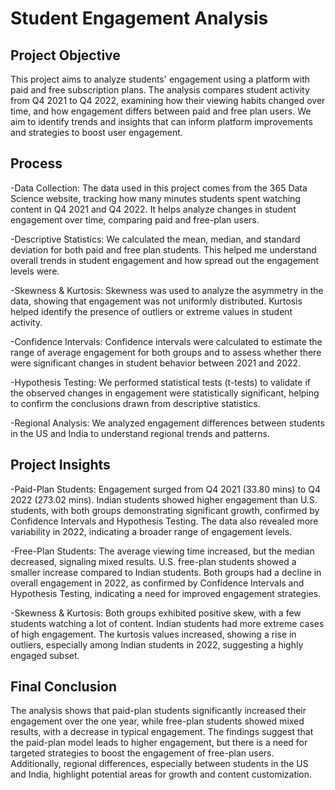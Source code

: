 # Student Engagement Analysis
## Project Objective
 This project aims to analyze students' engagement using a platform with paid and free subscription plans. The analysis compares student activity from Q4 2021 to Q4 2022, examining how their viewing habits 
 changed over time, and how engagement differs between paid and free plan users. We aim to identify trends and insights that can inform platform improvements and strategies to boost user engagement.

## Process
-Data Collection:
 The data used in this project comes from the 365 Data Science website, tracking how many minutes students spent watching content in Q4 2021 and Q4 2022. It helps analyze changes in student engagement over time, 
 comparing paid and free-plan users.

-Descriptive Statistics:
 We calculated the mean, median, and standard deviation for both paid and free plan students. This helped me understand overall trends in student engagement and how spread out the engagement levels were.

-Skewness & Kurtosis:
 Skewness was used to analyze the asymmetry in the data, showing that engagement was not uniformly distributed. Kurtosis helped identify the presence of outliers or extreme values in student activity.

-Confidence Intervals:
 Confidence intervals were calculated to estimate the range of average engagement for both groups and to assess whether there were significant changes in student behavior between 2021 and 2022.

-Hypothesis Testing:
 We performed statistical tests (t-tests) to validate if the observed changes in engagement were statistically significant, helping to confirm the conclusions drawn from descriptive statistics.

-Regional Analysis:
 We analyzed engagement differences between students in the US and India to understand regional trends and patterns.

## Project Insights
-Paid-Plan Students:
 Engagement surged from Q4 2021 (33.80 mins) to Q4 2022 (273.02 mins). Indian students showed higher engagement than U.S. students, with both groups demonstrating significant growth, confirmed by Confidence 
 Intervals and Hypothesis Testing. The data also revealed more variability in 2022, indicating a broader range of engagement levels.

-Free-Plan Students:
 The average viewing time increased, but the median decreased, signaling mixed results. U.S. free-plan students showed a smaller increase compared to Indian students. Both groups had a decline in overall 
 engagement in 2022, as confirmed by Confidence Intervals and Hypothesis Testing, indicating a need for improved engagement strategies.

-Skewness & Kurtosis:
 Both groups exhibited positive skew, with a few students watching a lot of content. Indian students had more extreme cases of high engagement. The kurtosis values increased, showing a rise in outliers, 
 especially among Indian students in 2022, suggesting a highly engaged subset.

## Final Conclusion
 The analysis shows that paid-plan students significantly increased their engagement over the one year, while free-plan students showed mixed results, with a decrease in typical engagement. The findings suggest 
 that the paid-plan model leads to higher engagement, but there is a need for targeted strategies to boost the engagement of free-plan users. Additionally, regional differences, especially between students in the 
 US and India, highlight potential areas for growth and content customization.
